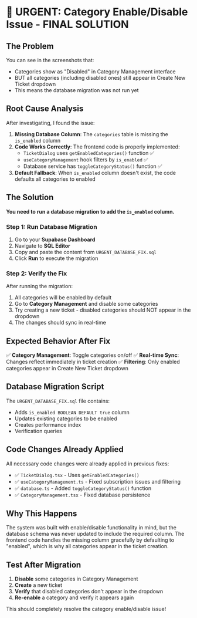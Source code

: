 # 🚨 URGENT: Category Enable/Disable Issue - FINAL SOLUTION

## The Problem
You can see in the screenshots that:
- Categories show as "Disabled" in Category Management interface
- BUT all categories (including disabled ones) still appear in Create New Ticket dropdown
- This means the database migration was not run yet

## Root Cause Analysis
After investigating, I found the issue:

1. **Missing Database Column**: The `categories` table is missing the `is_enabled` column
2. **Code Works Correctly**: The frontend code is properly implemented:
   - `TicketDialog` uses `getEnabledCategories()` function ✅
   - `useCategoryManagement` hook filters by `is_enabled` ✅
   - Database service has `toggleCategoryStatus()` function ✅
3. **Default Fallback**: When `is_enabled` column doesn't exist, the code defaults all categories to enabled

## The Solution
**You need to run a database migration to add the `is_enabled` column.**

### Step 1: Run Database Migration
1. Go to your **Supabase Dashboard**
2. Navigate to **SQL Editor**
3. Copy and paste the content from `URGENT_DATABASE_FIX.sql`
4. Click **Run** to execute the migration

### Step 2: Verify the Fix
After running the migration:
1. All categories will be enabled by default
2. Go to **Category Management** and disable some categories
3. Try creating a new ticket - disabled categories should NOT appear in the dropdown
4. The changes should sync in real-time

## Expected Behavior After Fix
✅ **Category Management**: Toggle categories on/off
✅ **Real-time Sync**: Changes reflect immediately in ticket creation
✅ **Filtering**: Only enabled categories appear in Create New Ticket dropdown

## Database Migration Script
The `URGENT_DATABASE_FIX.sql` file contains:
- Adds `is_enabled BOOLEAN DEFAULT true` column
- Updates existing categories to be enabled
- Creates performance index
- Verification queries

## Code Changes Already Applied
All necessary code changes were already applied in previous fixes:
- ✅ `TicketDialog.tsx` - Uses `getEnabledCategories()`
- ✅ `useCategoryManagement.ts` - Fixed subscription issues and filtering
- ✅ `database.ts` - Added `toggleCategoryStatus()` function
- ✅ `CategoryManagement.tsx` - Fixed database persistence

## Why This Happens
The system was built with enable/disable functionality in mind, but the database schema was never updated to include the required column. The frontend code handles the missing column gracefully by defaulting to "enabled", which is why all categories appear in the ticket creation.

## Test After Migration
1. **Disable** some categories in Category Management
2. **Create** a new ticket
3. **Verify** that disabled categories don't appear in the dropdown
4. **Re-enable** a category and verify it appears again

This should completely resolve the category enable/disable issue! 